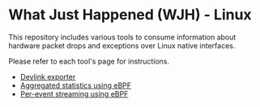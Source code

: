 What Just Happened (WJH) - Linux
================================

This repository includes various tools to consume information about
hardware packet drops and exceptions over Linux native interfaces.

Please refer to each tool's page for instructions.

* [Devlink exporter](devlink-exporter)
* [Aggregated statistics using eBPF](trapagg)
* [Per-event streaming using eBPF](trapstream)
